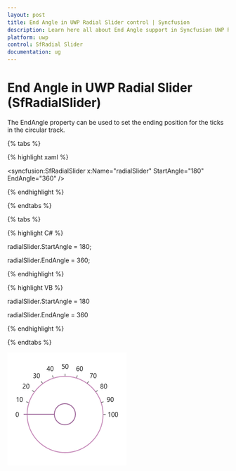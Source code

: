 ```yaml
---
layout: post
title: End Angle in UWP Radial Slider control | Syncfusion
description: Learn here all about End Angle support in Syncfusion UWP Radial Slider (SfRadialSlider) control and more.
platform: uwp
control: SfRadial Slider 
documentation: ug
---
```


# End Angle in UWP Radial Slider (SfRadialSlider)

The EndAngle property can be used to set the ending position for the ticks in the circular track. 

{% tabs %}

{% highlight xaml %}

<syncfusion:SfRadialSlider  x:Name="radialSlider" StartAngle="180" EndAngle="360" />

{% endhighlight %}

{% endtabs %}

{% tabs %}

{% highlight C# %}

 radialSlider.StartAngle = 180;

 radialSlider.EndAngle = 360;

{% endhighlight %}

{% highlight VB %}

radialSlider.StartAngle = 180

radialSlider.EndAngle = 360

{% endhighlight %}

{% endtabs %}

![Concepts--and-Features_img5](Concepts--and-Features_images/Concepts--and-Features_img5.png)
